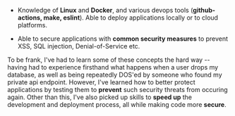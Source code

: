 - Knowledge of **Linux** and **Docker**, and various devops tools (**github-actions, make, eslint**). Able to deploy applications locally or to cloud platforms.

- Able to secure applications with **common security measures** to prevent XSS, SQL injection, Denial-of-Service etc.

To be frank, I've had to learn some of these concepts the hard way -- having had to experience firsthand what happens when a user drops my database, as well as being repeatedly DOS'ed by someone who found my private api endpoint. However, I've learned how to better protect applications by testing them to **prevent** such security threats from occuring again. Other than this, I've also picked up skills to **speed up** the development and deployment process, all while making code more **secure**.
